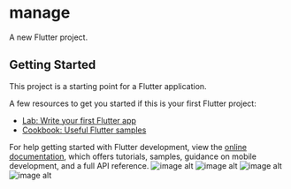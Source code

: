 # manage

A new Flutter project.

## Getting Started

This project is a starting point for a Flutter application.

A few resources to get you started if this is your first Flutter project:

- [Lab: Write your first Flutter app](https://docs.flutter.dev/get-started/codelab)
- [Cookbook: Useful Flutter samples](https://docs.flutter.dev/cookbook)

For help getting started with Flutter development, view the
[online documentation](https://docs.flutter.dev/), which offers tutorials,
samples, guidance on mobile development, and a full API reference.
![image alt](https://github.com/deepakkalwankar/Manage/blob/8a998e9a3820cbfa47821c4c3d1817ecbac86c7d/Screenshot_1750929348.png)
![image alt](https://github.com/deepakkalwankar/Manage/blob/8a998e9a3820cbfa47821c4c3d1817ecbac86c7d/Screenshot_1750929351.png)
![image alt](https://github.com/deepakkalwankar/Manage/blob/ffafa9236a205d4d5a591351f628f9d0a5bb8b90/Screenshot_1750929482.png)
![image alt](https://github.com/deepakkalwankar/Manage/blob/ffafa9236a205d4d5a591351f628f9d0a5bb8b90/Screenshot_1750929472.png)
